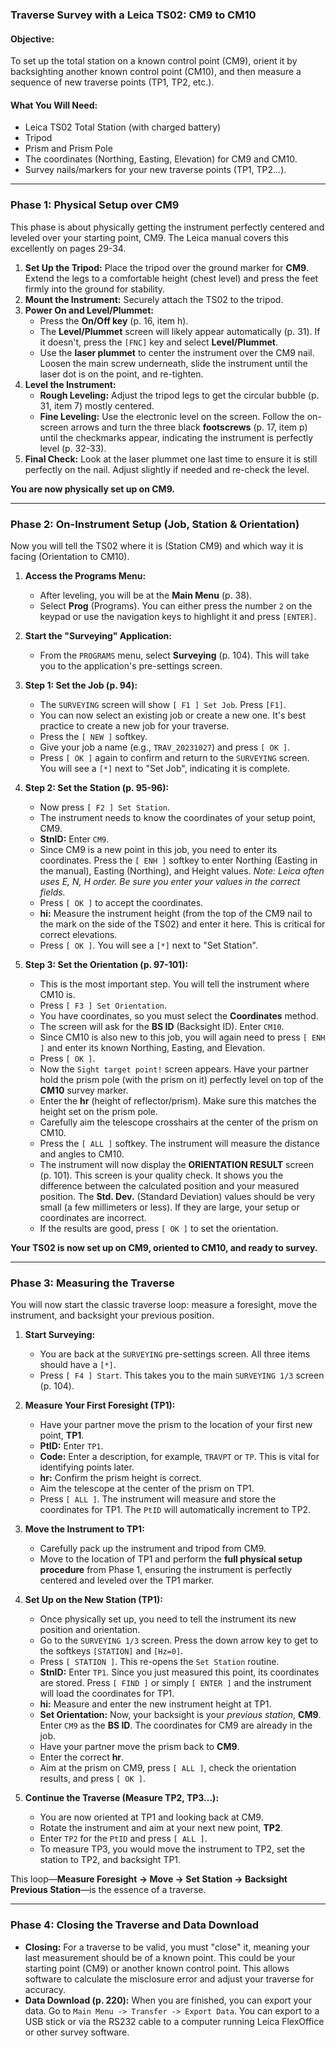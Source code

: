 ### **Traverse Survey with a Leica TS02: CM9 to CM10**

#### **Objective:**
To set up the total station on a known control point (CM9), orient it by backsighting another known control point (CM10), and then measure a sequence of new traverse points (TP1, TP2, etc.).

#### **What You Will Need:**
*   Leica TS02 Total Station (with charged battery)
*   Tripod
*   Prism and Prism Pole
*   The coordinates (Northing, Easting, Elevation) for CM9 and CM10.
*   Survey nails/markers for your new traverse points (TP1, TP2...).

---

### **Phase 1: Physical Setup over CM9**

This phase is about physically getting the instrument perfectly centered and leveled over your starting point, CM9. The Leica manual covers this excellently on pages 29-34.

1.  **Set Up the Tripod:** Place the tripod over the ground marker for **CM9**. Extend the legs to a comfortable height (chest level) and press the feet firmly into the ground for stability.
2.  **Mount the Instrument:** Securely attach the TS02 to the tripod.
3.  **Power On and Level/Plummet:**
    *   Press the **On/Off key** (p. 16, item h).
    *   The **Level/Plummet** screen will likely appear automatically (p. 31). If it doesn't, press the `[FNC]` key and select **Level/Plummet**.
    *   Use the **laser plummet** to center the instrument over the CM9 nail. Loosen the main screw underneath, slide the instrument until the laser dot is on the point, and re-tighten.
4.  **Level the Instrument:**
    *   **Rough Leveling:** Adjust the tripod legs to get the circular bubble (p. 31, item 7) mostly centered.
    *   **Fine Leveling:** Use the electronic level on the screen. Follow the on-screen arrows and turn the three black **footscrews** (p. 17, item p) until the checkmarks appear, indicating the instrument is perfectly level (p. 32-33).
5.  **Final Check:** Look at the laser plummet one last time to ensure it is still perfectly on the nail. Adjust slightly if needed and re-check the level.

**You are now physically set up on CM9.**

---

### **Phase 2: On-Instrument Setup (Job, Station & Orientation)**

Now you will tell the TS02 where it is (Station CM9) and which way it is facing (Orientation to CM10).

1.  **Access the Programs Menu:**
    *   After leveling, you will be at the **Main Menu** (p. 38).
    *   Select **Prog** (Programs). You can either press the number `2` on the keypad or use the navigation keys to highlight it and press `[ENTER]`.

2.  **Start the "Surveying" Application:**
    *   From the `PROGRAMS` menu, select **Surveying** (p. 104). This will take you to the application's pre-settings screen.

3.  **Step 1: Set the Job (p. 94):**
    *   The `SURVEYING` screen will show `[ F1 ] Set Job`. Press `[F1]`.
    *   You can now select an existing job or create a new one. It's best practice to create a new job for your traverse.
    *   Press the `[ NEW ]` softkey.
    *   Give your job a name (e.g., `TRAV_20231027`) and press `[ OK ]`.
    *   Press `[ OK ]` again to confirm and return to the `SURVEYING` screen. You will see a `[*]` next to "Set Job", indicating it is complete.

4.  **Step 2: Set the Station (p. 95-96):**
    *   Now press `[ F2 ] Set Station`.
    *   The instrument needs to know the coordinates of your setup point, CM9.
    *   **StnID:** Enter `CM9`.
    *   Since CM9 is a new point in this job, you need to enter its coordinates. Press the `[ ENH ]` softkey to enter Northing (Easting in the manual), Easting (Northing), and Height values. *Note: Leica often uses E, N, H order. Be sure you enter your values in the correct fields.*
    *   Press `[ OK ]` to accept the coordinates.
    *   **hi:** Measure the instrument height (from the top of the CM9 nail to the mark on the side of the TS02) and enter it here. This is critical for correct elevations.
    *   Press `[ OK ]`. You will see a `[*]` next to "Set Station".

5.  **Step 3: Set the Orientation (p. 97-101):**
    *   This is the most important step. You will tell the instrument where CM10 is.
    *   Press `[ F3 ] Set Orientation`.
    *   You have coordinates, so you must select the **Coordinates** method.
    *   The screen will ask for the **BS ID** (Backsight ID). Enter `CM10`.
    *   Since CM10 is also new to this job, you will again need to press `[ ENH ]` and enter its known Northing, Easting, and Elevation.
    *   Press `[ OK ]`.
    *   Now the `Sight target point!` screen appears. Have your partner hold the prism pole (with the prism on it) perfectly level on top of the **CM10** survey marker.
    *   Enter the **hr** (height of reflector/prism). Make sure this matches the height set on the prism pole.
    *   Carefully aim the telescope crosshairs at the center of the prism on CM10.
    *   Press the `[ ALL ]` softkey. The instrument will measure the distance and angles to CM10.
    *   The instrument will now display the **ORIENTATION RESULT** screen (p. 101). This screen is your quality check. It shows you the difference between the calculated position and your measured position. The **Std. Dev.** (Standard Deviation) values should be very small (a few millimeters or less). If they are large, your setup or coordinates are incorrect.
    *   If the results are good, press `[ OK ]` to set the orientation.

**Your TS02 is now set up on CM9, oriented to CM10, and ready to survey.**

---

### **Phase 3: Measuring the Traverse**

You will now start the classic traverse loop: measure a foresight, move the instrument, and backsight your previous position.

1.  **Start Surveying:**
    *   You are back at the `SURVEYING` pre-settings screen. All three items should have a `[*]`.
    *   Press `[ F4 ] Start`. This takes you to the main `SURVEYING 1/3` screen (p. 104).

2.  **Measure Your First Foresight (TP1):**
    *   Have your partner move the prism to the location of your first new point, **TP1**.
    *   **PtID:** Enter `TP1`.
    *   **Code:** Enter a description, for example, `TRAVPT` or `TP`. This is vital for identifying points later.
    *   **hr:** Confirm the prism height is correct.
    *   Aim the telescope at the center of the prism on TP1.
    *   Press `[ ALL ]`. The instrument will measure and store the coordinates for TP1. The `PtID` will automatically increment to TP2.

3.  **Move the Instrument to TP1:**
    *   Carefully pack up the instrument and tripod from CM9.
    *   Move to the location of TP1 and perform the **full physical setup procedure** from Phase 1, ensuring the instrument is perfectly centered and leveled over the TP1 marker.

4.  **Set Up on the New Station (TP1):**
    *   Once physically set up, you need to tell the instrument its new position and orientation.
    *   Go to the `SURVEYING 1/3` screen. Press the down arrow key to get to the softkeys `[STATION]` and `[Hz=0]`.
    *   Press `[ STATION ]`. This re-opens the `Set Station` routine.
    *   **StnID:** Enter `TP1`. Since you just measured this point, its coordinates are stored. Press `[ FIND ]` or simply `[ ENTER ]` and the instrument will load the coordinates for TP1.
    *   **hi:** Measure and enter the new instrument height at TP1.
    *   **Set Orientation:** Now, your backsight is your *previous station*, **CM9**. Enter `CM9` as the **BS ID**. The coordinates for CM9 are already in the job.
    *   Have your partner move the prism back to **CM9**.
    *   Enter the correct **hr**.
    *   Aim at the prism on CM9, press `[ ALL ]`, check the orientation results, and press `[ OK ]`.

5.  **Continue the Traverse (Measure TP2, TP3...):**
    *   You are now oriented at TP1 and looking back at CM9.
    *   Rotate the instrument and aim at your next new point, **TP2**.
    *   Enter `TP2` for the `PtID` and press `[ ALL ]`.
    *   To measure TP3, you would move the instrument to TP2, set the station to TP2, and backsight TP1.

This loop—**Measure Foresight -> Move -> Set Station -> Backsight Previous Station**—is the essence of a traverse.

---

### **Phase 4: Closing the Traverse and Data Download**

*   **Closing:** For a traverse to be valid, you must "close" it, meaning your last measurement should be of a known point. This could be your starting point (CM9) or another known control point. This allows software to calculate the misclosure error and adjust your traverse for accuracy.
*   **Data Download (p. 220):** When you are finished, you can export your data. Go to `Main Menu -> Transfer -> Export Data`. You can export to a USB stick or via the RS232 cable to a computer running Leica FlexOffice or other survey software.
